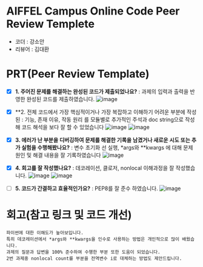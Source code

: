 # AIFFEL Campus Online Code Peer Review Templete
- 코더 : 강소안
- 리뷰어 : 김대환


# PRT(Peer Review Template)

- [X]  **1. 주어진 문제를 해결하는 완성된 코드가 제출되었나요?**
    : 과제의 입력과 출력을 반영한 완성된 코드를 제출하였습니다.
 ![image](https://github.com/user-attachments/assets/0c187c7f-bcca-4f33-8cc2-b97b293947a5)

- [X]  **2. 전체 코드에서 가장 핵심적이거나 가장 복잡하고 이해하기 어려운 부분에 작성된 
    : 기능, 존재 이유, 작동 원리 를 모듈별로 추가적인 주석과 doc string으로 작성해 코드 해석을 보다 잘 할 수 있었습니다
 ![image](https://github.com/user-attachments/assets/320b067d-b379-4134-aaa1-e9771b5bd9d1)
 ![image](https://github.com/user-attachments/assets/b502a39d-714c-4e3d-b7f4-d9f87c2e6de4)

- [X]  **3. 에러가 난 부분을 디버깅하여 문제를 해결한 기록을 남겼거나
새로운 시도 또는 추가 실험을 수행해봤나요?**
     : 변수 초기화 선 실행, *args와 **kwargs 에 대해 문제 원인 및 해결 내용을 잘 기록하였습니다
 ![image](https://github.com/user-attachments/assets/a2e22e82-cbfd-4284-b354-9cea0f122397)

        
- [X]  **4. 회고를 잘 작성했나요?**
     : 데코레이션, 클로저, nonlocal 이해과정을 잘 작성했습니다.
  ![image](https://github.com/user-attachments/assets/02f4a3f4-ce08-4962-942f-4c65aeda4e66)
  ![image](https://github.com/user-attachments/assets/87870aba-3cdc-4c28-927a-aceae656a40b)

- [ ]  **5. 코드가 간결하고 효율적인가요?**
     : PEP8를 잘 준수 하였습니다.
 ![image](https://github.com/user-attachments/assets/a9345f46-2316-419a-83c4-31f05730bc1a)


# 회고(참고 링크 및 코드 개선)
```
파이썬에 대한 이해도가 높아보입니다.
특히 데코레이션에서 *args와 **kwargs을 인수로 사용하는 방법은 개인적으로 많이 배웠습니다.
과제의 질문과 답변을 100% 준수하여 수행한 부분 또한 도움이 되었습니다.
2번 과제중 nonlocal count를 부분을 전역변수 i로 대체하는 방법도 제안드립니다. 
```
